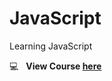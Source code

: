 # JavaScript

Learning JavaScript 

:computer: &nbsp; **View Course [here](https://www.udemy.com/course/the-complete-javascript-course/)**
